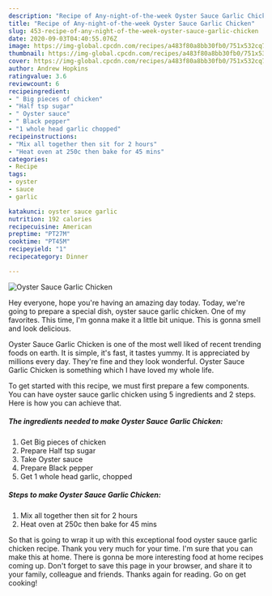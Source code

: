 ```yaml
---
description: "Recipe of Any-night-of-the-week Oyster Sauce Garlic Chicken"
title: "Recipe of Any-night-of-the-week Oyster Sauce Garlic Chicken"
slug: 453-recipe-of-any-night-of-the-week-oyster-sauce-garlic-chicken
date: 2020-09-03T04:40:55.076Z
image: https://img-global.cpcdn.com/recipes/a483f80a8bb30fb0/751x532cq70/oyster-sauce-garlic-chicken-recipe-main-photo.jpg
thumbnail: https://img-global.cpcdn.com/recipes/a483f80a8bb30fb0/751x532cq70/oyster-sauce-garlic-chicken-recipe-main-photo.jpg
cover: https://img-global.cpcdn.com/recipes/a483f80a8bb30fb0/751x532cq70/oyster-sauce-garlic-chicken-recipe-main-photo.jpg
author: Andrew Hopkins
ratingvalue: 3.6
reviewcount: 6
recipeingredient:
- " Big pieces of chicken"
- "Half tsp sugar"
- " Oyster sauce"
- " Black pepper"
- "1 whole head garlic chopped"
recipeinstructions:
- "Mix all together then sit for 2 hours"
- "Heat oven at 250c then bake for 45 mins"
categories:
- Recipe
tags:
- oyster
- sauce
- garlic

katakunci: oyster sauce garlic 
nutrition: 192 calories
recipecuisine: American
preptime: "PT27M"
cooktime: "PT45M"
recipeyield: "1"
recipecategory: Dinner

---
```



![Oyster Sauce Garlic Chicken](https://img-global.cpcdn.com/recipes/a483f80a8bb30fb0/751x532cq70/oyster-sauce-garlic-chicken-recipe-main-photo.jpg)

Hey everyone, hope you're having an amazing day today. Today, we're going to prepare a special dish, oyster sauce garlic chicken. One of my favorites. This time, I'm gonna make it a little bit unique. This is gonna smell and look delicious.

Oyster Sauce Garlic Chicken is one of the most well liked of recent trending foods on earth. It is simple, it's fast, it tastes yummy. It is appreciated by millions every day. They're fine and they look wonderful. Oyster Sauce Garlic Chicken is something which I have loved my whole life.




To get started with this recipe, we must first prepare a few components. You can have oyster sauce garlic chicken using 5 ingredients and 2 steps. Here is how you can achieve that.

##### The ingredients needed to make Oyster Sauce Garlic Chicken:

1. Get  Big pieces of chicken
1. Prepare Half tsp sugar
1. Take  Oyster sauce
1. Prepare  Black pepper
1. Get 1 whole head garlic, chopped




##### Steps to make Oyster Sauce Garlic Chicken:

1. Mix all together then sit for 2 hours
1. Heat oven at 250c then bake for 45 mins




So that is going to wrap it up with this exceptional food oyster sauce garlic chicken recipe. Thank you very much for your time. I'm sure that you can make this at home. There is gonna be more interesting food at home recipes coming up. Don't forget to save this page in your browser, and share it to your family, colleague and friends. Thanks again for reading. Go on get cooking!
